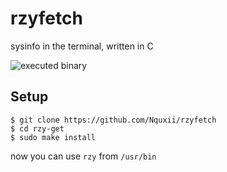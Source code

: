 # rzyfetch
sysinfo in the terminal, written in C

![executed binary](https://github.com/Nquxii/rzy-get/blob/main/img/demo.png?raw=true)

## Setup
```
$ git clone https://github.com/Nquxii/rzyfetch
$ cd rzy-get
$ sudo make install
```
now you can use `rzy` from `/usr/bin`
